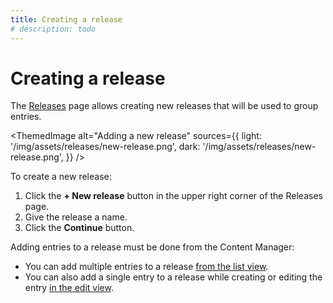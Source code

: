 ```yaml
---
title: Creating a release
# description: todo
---
```


# Creating a release

The [Releases](/user-docs/releases/introduction) page allows creating new releases that will be used to group entries.

<!-- TODO: add actual screenshots for both light and dark modes -->
<ThemedImage
  alt="Adding a new release"
  sources={{
    light: '/img/assets/releases/new-release.png',
    dark: '/img/assets/releases/new-release.png',
  }}
/>

To create a new release:

1. Click the **+ New release** button in the upper right corner of the Releases page.  
2. Give the release a name.
3. Click the **Continue** button.

Adding entries to a release must be done from the Content Manager:

- You can add multiple entries to a release [from the list view](/user-docs/content-manager/adding-content-to-releases#adding-multiple-entries-to-a-release).
- You can also add a single entry to a release while creating or editing the entry [in the edit view](/user-docs/content-manager/adding-content-to-releases#adding-a-single-entry-to-a-release).
